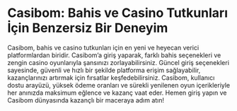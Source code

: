 # Casibom: Bahis ve Casino Tutkunları İçin Benzersiz Bir Deneyim
Casibom, bahis ve casino tutkunları için en yeni ve heyecan verici platformlardan biridir. Casibom’a giriş yaparak, farklı bahis seçenekleri ve zengin casino oyunlarıyla şansınızı zorlayabilirsiniz. Güncel giriş seçenekleri sayesinde, güvenli ve hızlı bir şekilde platforma erişim sağlayabilir, kazançlarınızı artırmak için fırsatlar keşfedebilirsiniz. Casibom, kullanıcı dostu arayüzü, yüksek ödeme oranları ve sürekli yenilenen oyun içerikleriyle her anınızda maksimum eğlence ve kazanç vaat eder. Hemen giriş yapın ve Casibom dünyasında kazançlı bir maceraya adım atın!
